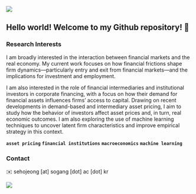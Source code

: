 <img src="https://capsule-render.vercel.app/api?type=waving&color=gradient&customColorList=2&height=100&section=header" />

## Hello world! Welcome to my Github repository! 👋

### Research Interests

I am broadly interested in the interaction between financial markets and the real economy. My current work focuses on how financial frictions shape firm dynamics—particularly entry and exit from financial markets—and the implications for investment and employment. 

I am also interested in the role of financial intermediaries and institutional investors in corporate financing, with a focus on how their demand for financial assets influences firms’ access to capital. Drawing on recent developments in demand-based and intermediary asset pricing, I aim to study how the behavior of investors affect asset prices and, in turn, real economic outcomes. I am also exploring the use of machine learning techniques to uncover latent firm characteristics and improve empirical strategy in this context.

**`asset pricing`** **`financial institutions`** **`macroeconomics`** **`machine learning`**

### Contact

✉️ sehojeong [at] sogang [dot] ac [dot] kr

<img src="https://capsule-render.vercel.app/api?type=waving&color=gradient&customColorList=2&height=100&section=footer" />
